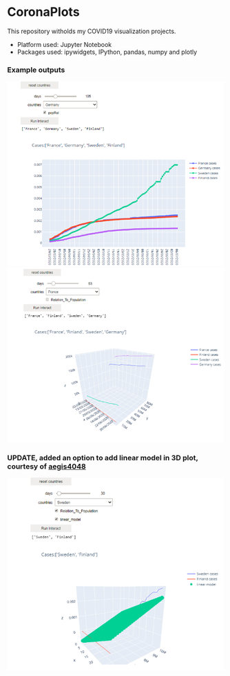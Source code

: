 # CoronaPlots
This repository witholds my COVID19 visualization projects.

- Platform used: Jupyter Notebook
- Packages used: ipywidgets, IPython, pandas, numpy and plotly

### Example outputs
<img src="https://github.com/koodikoira/CoronaPlots/blob/master/2Ddemo.PNG">

<img src="https://github.com/koodikoira/CoronaPlots/blob/master/3Ddemo.PNG">

### UPDATE, added an option to add linear  model in 3D plot, courtesy of <a href="https://aegis4048.github.io/mutiple_linear_regression_and_visualization_in_python"> aegis4048</a>
<img src="https://github.com/koodikoira/CoronaPlots/blob/master/3D_linear.PNG">

